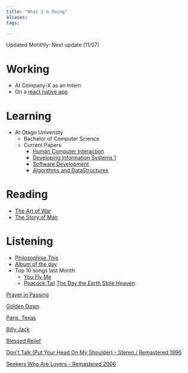 ```yaml
---
title: "What I'm Doing"
aliases: 
tags: 

---
```


Updated Monthly: Next update (11/07)

# Working
- At Company-X as an Intern
- On a [react native app](https://github.com/JetHughes/Generator-App)

# Learning
- At Otago Univeristy
	- Bachelor of Computer Science
	- Current Papers
		- [Human Computer Interaction](notes/info-203.md)
		- [Developing Information Systems 1](notes/info-201.md)
		- [Software Development](notes/cosc-202.md)
		- [Algorithms and DataStructures](notes/cosc-201.md)

# Reading
- [The Art of War](notes/the-art-of-war.md)
- [The Story of Man](notes/the-story-of-man.md)

# Listening
- [Philosophise This](https://www.philosophizethis.org)
- [Album of the day](https://1001albumsgenerator.com)
- Top 10 songs last Month
	- [You Fly Me](https://www.last.fm/music/Fingathing/_/You+Fly+Me "You Fly Me")
	- [Peacock Tail](https://www.last.fm/music/Boards+of+Canada/_/Peacock+Tail "Peacock Tail")
[The Day the Earth Stole Heaven](https://www.last.fm/music/Nine+Horses/_/The+Day+the+Earth+Stole+Heaven "The Day the Earth Stole Heaven")

[Prayer in Passing](https://www.last.fm/music/Anoushka+Shankar/_/Prayer+in+Passing "Prayer in Passing")

[Golden Dawn](https://www.last.fm/music/Goldenhorse/_/Golden+Dawn "Golden Dawn")

[Paris, Texas](https://www.last.fm/music/Gotan+Project/_/Paris,+Texas "Paris, Texas")

[Billy Jack](https://www.last.fm/music/Curtis+Mayfield/_/Billy+Jack "Billy Jack")

[Blessed Relief](https://www.last.fm/music/Frank+Zappa/_/Blessed+Relief "Blessed Relief")

[Don't Talk (Put Your Head On My Shoulder) - Stereo / Remastered 1996](https://www.last.fm/music/The+Beach+Boys/_/Don%27t+Talk+(Put+Your+Head+On+My+Shoulder)+-+Stereo+%2F+Remastered+1996 "Don't Talk (Put Your Head On My Shoulder) - Stereo / Remastered 1996")

[Seekers Who Are Lovers - Remastered 2006](https://www.last.fm/music/Cocteau+Twins/_/Seekers+Who+Are+Lovers+-+Remastered+2006 "Seekers Who Are Lovers - Remastered 2006")
